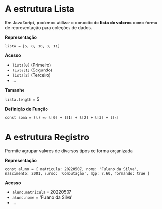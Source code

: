 # A estrutura Lista

Em JavaScript, podemos utilizar o conceito de **lista de valores** como forma de representação para coleções de dados.

**Representação**

`lista = [5, 8, 10, 3, 11]`

**Acesso**

- `lista[0]` (Primeiro)
- `lista[1]` (Segundo)
- `lista[2]` (Terceiro)
- ...

**Tamanho**

`lista.length` = 5

**Definição de Função**

`const soma = (l) => l[0] + l[1] + l[2] + l[3] + l[4]`

# A estrutura Registro

Permite agrupar valores de diversos tipos de forma organizada

**Representação**

`const aluno = { matricula: 20220507, nome: 'Fulano da Silva', nascimento: 2001, curso: 'Computação', mgp: 7.60, formando: true }`

**Acesso**

- `aluno.matricula` = 20220507
- `aluno.nome` = 'Fulano da Silva'
- ...

